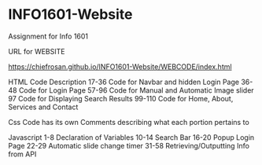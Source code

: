 # INFO1601-Website
Assignment for Info 1601

URL for WEBSITE

https://chiefrosan.github.io/INFO1601-Website/WEBCODE/index.html

HTML Code Description
17-36 Code for Navbar and hidden Login Page
36-48 Code for Login Page
57-96 Code for Manual and Automatic Image slider
97    Code for Displaying Search Results
99-110 Code for Home, About, Services and Contact

Css
Code has its own Comments describing what each portion pertains to

Javascript
1-8 Declaration of Variables
10-14 Search Bar
16-20 Popup Login Page
22-29 Automatic slide change timer
31-58 Retrieving/Outputting Info from API
